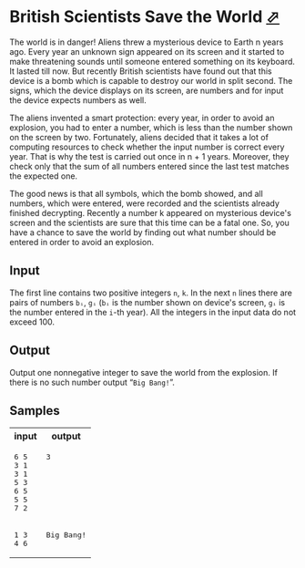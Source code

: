 # British Scientists Save the World [⬀](https://acm.timus.ru/problem.aspx?space=1&num=1925)

The world is in danger! Aliens threw a mysterious device to Earth n years ago. Every year an unknown sign appeared on its screen and it started to make threatening sounds until someone entered something on its keyboard. It lasted till now. But recently British scientists have found out that this device is a bomb which is capable to destroy our world in split second. The signs, which the device displays on its screen, are numbers and for input the device expects numbers as well.

The aliens invented a smart protection: every year, in order to avoid an explosion, you had to enter a number, which is less than the number shown on the screen by two. Fortunately, aliens decided that it takes a lot of computing resources to check whether the input number is correct every year. That is why the test is carried out once in n + 1 years. Moreover, they check only that the sum of all numbers entered since the last test matches the expected one.

The good news is that all symbols, which the bomb showed, and all numbers, which were entered, were recorded and the scientists already finished decrypting. Recently a number k appeared on mysterious device's screen and the scientists are sure that this time can be a fatal one. So, you have a chance to save the world by finding out what number should be entered in order to avoid an explosion.

## Input

The first line contains two positive integers `n`, `k`. In the next `n` lines there are pairs of numbers `bᵢ`, `gᵢ` (`bᵢ` is the number shown on device's screen, `gᵢ` is the number entered in the `i`-th year). All the integers in the input data do not exceed 100.

## Output

Output one nonnegative integer to save the world from the explosion. If there is no such number output “`Big Bang!`”.

## Samples

<table>
<tr>
<th>input</th>
<th>output</th>
</tr>
<tr>
<td style="vertical-align: top">
<pre style="white-space:pre">
6 5
3 1
3 1
5 3
6 5
5 5
7 2
</pre>
</td>
<td style="vertical-align: top">
<pre style="white-space:pre">
3
</pre>
</td>
</tr>
<tr>
<td style="vertical-align: top">
<pre style="white-space:pre">
1 3
4 6
</pre>
</td>
<td style="vertical-align: top">
<pre style="white-space:pre">
Big Bang!
</pre>
</td>
</tr>
</table>

